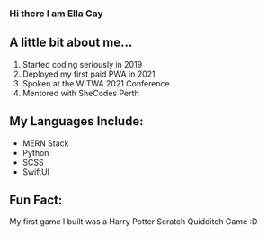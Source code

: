 ### Hi there I am Ella Cay

## A little bit about me...
1. Started coding seriously in 2019
2. Deployed my first paid PWA in 2021
3. Spoken at the WITWA 2021 Conference
4. Mentored with SheCodes Perth

## My Languages Include:
- MERN Stack
- Python
- SCSS
- SwiftUI

## Fun Fact:
My first game I built was a Harry Potter Scratch Quidditch Game :D
